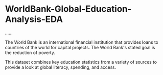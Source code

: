 # WorldBank-Global-Education-Analysis-EDA
......

The World Bank is an international financial institution that provides loans to countries of the world for capital projects. The World Bank's stated goal is the reduction of poverty.

This dataset combines key education statistics from a variety of sources to provide a look at global literacy, spending, and access.
